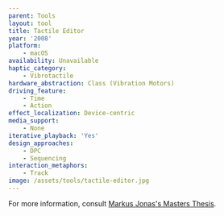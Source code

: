 ```yaml
---
parent: Tools
layout: tool
title: Tactile Editor
year: '2008'
platform:
    - macOS
availability: Unavailable
haptic_category:
    - Vibrotactile
hardware_abstraction: Class (Vibration Motors)
driving_feature:
    - Time
    - Action
effect_localization: Device-centric
media_support:
    - None
iterative_playback: 'Yes'
design_approaches:
    - DPC
    - Sequencing
interaction_metaphors:
    - Track
image: /assets/tools/tactile-editor.jpg
---
```

For more information, consult [Markus Jonas's Masters Thesis](https://core.ac.uk/download/pdf/36415797.pdf).
